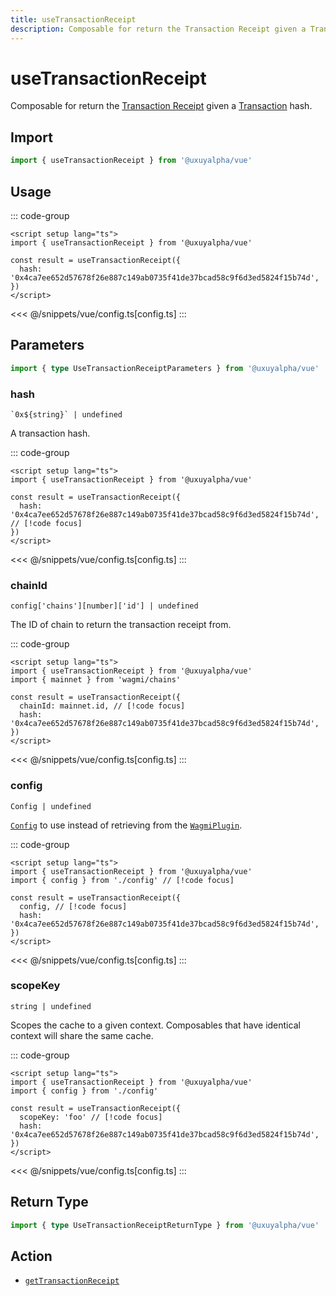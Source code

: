 ```yaml
---
title: useTransactionReceipt
description: Composable for return the Transaction Receipt given a Transaction hash.
---
```


<script setup>
const packageName = '@uxuyalpha/vue'
const actionName = 'getTransactionReceipt'
const typeName = 'GetTransactionReceipt'
const TData = 'GetTransactionReceiptData'
const TError = 'GetTransactionReceiptErrorType'
</script>

# useTransactionReceipt

Composable for return the [Transaction Receipt](https://viem.sh/docs/glossary/terms.html#transaction-receipt) given a [Transaction](https://viem.sh/docs/glossary/terms.html#transaction) hash.

## Import

```ts
import { useTransactionReceipt } from '@uxuyalpha/vue'
```

## Usage

::: code-group
```vue [index.vue]
<script setup lang="ts">
import { useTransactionReceipt } from '@uxuyalpha/vue'

const result = useTransactionReceipt({
  hash: '0x4ca7ee652d57678f26e887c149ab0735f41de37bcad58c9f6d3ed5824f15b74d',
})
</script>
```
<<< @/snippets/vue/config.ts[config.ts]
:::

## Parameters

```ts
import { type UseTransactionReceiptParameters } from '@uxuyalpha/vue'
```

### hash

`` `0x${string}` | undefined ``

A transaction hash.

::: code-group
```vue [index.vue]
<script setup lang="ts">
import { useTransactionReceipt } from '@uxuyalpha/vue'

const result = useTransactionReceipt({
  hash: '0x4ca7ee652d57678f26e887c149ab0735f41de37bcad58c9f6d3ed5824f15b74d', // [!code focus]
})
</script>
```
<<< @/snippets/vue/config.ts[config.ts]
:::

### chainId

`config['chains'][number]['id'] | undefined`

The ID of chain to return the transaction receipt from.

::: code-group
```vue [index.vue]
<script setup lang="ts">
import { useTransactionReceipt } from '@uxuyalpha/vue'
import { mainnet } from 'wagmi/chains'

const result = useTransactionReceipt({
  chainId: mainnet.id, // [!code focus]
  hash: '0x4ca7ee652d57678f26e887c149ab0735f41de37bcad58c9f6d3ed5824f15b74d',
})
</script>
```
<<< @/snippets/vue/config.ts[config.ts]
:::

### config

`Config | undefined`

[`Config`](/vue/api/createConfig#config) to use instead of retrieving from the [`WagmiPlugin`](/vue/api/WagmiPlugin).

::: code-group
```vue [index.vue]
<script setup lang="ts">
import { useTransactionReceipt } from '@uxuyalpha/vue'
import { config } from './config' // [!code focus]

const result = useTransactionReceipt({
  config, // [!code focus]
  hash: '0x4ca7ee652d57678f26e887c149ab0735f41de37bcad58c9f6d3ed5824f15b74d',
})
</script>
```
<<< @/snippets/vue/config.ts[config.ts]
:::

### scopeKey

`string | undefined`

Scopes the cache to a given context. Composables that have identical context will share the same cache.

::: code-group
```vue [index.vue]
<script setup lang="ts">
import { useTransactionReceipt } from '@uxuyalpha/vue'
import { config } from './config'

const result = useTransactionReceipt({
  scopeKey: 'foo' // [!code focus]
  hash: '0x4ca7ee652d57678f26e887c149ab0735f41de37bcad58c9f6d3ed5824f15b74d',
})
</script>
```
<<< @/snippets/vue/config.ts[config.ts]
:::

<!--@include: @shared/query-options.md-->

## Return Type

```ts
import { type UseTransactionReceiptReturnType } from '@uxuyalpha/vue'
```

<!--@include: @shared/query-result.md-->

<!--@include: @shared/query-imports.md-->

## Action

- [`getTransactionReceipt`](/core/api/actions/getTransactionReceipt)
